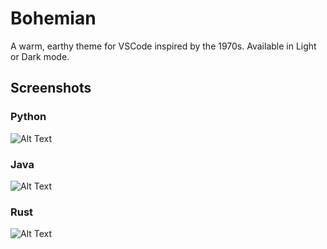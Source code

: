 # Bohemian

A warm, earthy theme for VSCode inspired by the 1970s. Available in Light or Dark mode.


## Screenshots

### Python

![Alt Text](path/to/screenshot.png)

### Java

![Alt Text](path/to/screenshot.png)

### Rust 

![Alt Text](path/to/screenshot.png)
